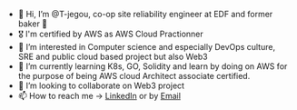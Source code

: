 - 👋 Hi, I’m @T-jegou, co-op site reliability engineer at EDF and former baker 🍞
- 🎖️  I'm certified by AWS as AWS Cloud Practionner
- 👀 I’m interested in Computer science and especially DevOps culture, SRE and public cloud based project but also Web3
- 🌱 I’m currently learning K8s, GO, Solidity and learn by doing on AWS for the purpose of being AWS cloud Architect associate certified.
- 💞️ I’m looking to collaborate on Web3 project
- 📫 How to reach me -> [LinkedIn]([https://www.linkedin.com/in/tjegou/]) or by [Email]([thomas.jegou1@gmail.com])

